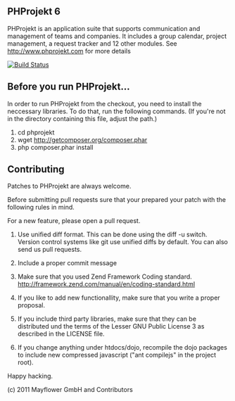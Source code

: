 PHProjekt 6
-----------

PHProjekt is an application suite that supports communication and management of
teams and companies. It includes a group calendar, project management, a
request tracker and 12 other modules.
See http://www.phprojekt.com for more details

[![Build Status](https://secure.travis-ci.org/Mayflower/PHProjekt.png)](http://travis-ci.org/Mayflower/PHProjekt)

Before you run PHProjekt...
------------

In order to run PHProjekt from the checkout, you need to install the neccessary libraries.
To do that, run the following commands. (If you're not in the directory containing this file, adjust the path.)

1. cd phprojekt
2. wget http://getcomposer.org/composer.phar
3. php composer.phar install

Contributing
-----------

Patches to PHProjekt are always welcome.

Before submitting pull requests sure that your prepared your patch with
the following rules in mind.

For a new feature, please open a pull request.

 1. Use unified diff format. This can be done using the diff -u switch. Version control
    systems like git use unified diffs by default. You can also send us
    pull requests.

 2. Include a proper commit message

 3. Make sure that you used Zend Framework Coding standard.
    http://framework.zend.com/manual/en/coding-standard.html

 4. If you like to add new functionallity, make sure that you write a proper proposal.

 5. If you include third party libraries, make sure that they can be distributed und
    the terms of the Lesser GNU Public License 3 as described in the LICENSE file.

 6. If you change anything under htdocs/dojo, recompile the dojo packages to include new compressed javascript
    ("ant compilejs" in the project root).

Happy hacking.

(c) 2011 Mayflower GmbH and Contributors
